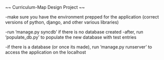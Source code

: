  ~~ Curriculum-Map Design Project ~~


-make sure you have the environment prepped for the application (correct versions of python, django, and other various libraries)

-run ‘manage.py syncdb’ if there is no database created
	-after, run ‘populate_db.py’ to populate the new database with test entries

-if there is a database (or once its made), run ‘manage.py runserver’ to access the application on the localhost